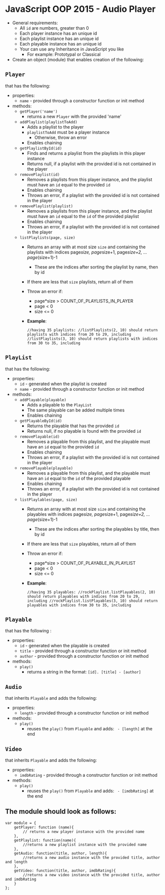 # JavaScript OOP 2015 - Audio Player
*	General requirements:
	*	All `id` are numbers, greater than 0
	*	Each player instance has an unique id
	*	Each playlist instance has an unique id
	*	Each playable instance has an unique id		
	*	Your can use any Inheritance in JavaScript you like
		*	For example: Prototypal or Classical
*	Create an object (module) that enables creation of the following:

##	`Player`
that has the following:

*	properties:	
	*	`name` - provided through a constructor function or init method
*	methods:
	*	`getPlayer('name')`
		*	returns a new `Player` with the provided 'name'
	*	`addPlaylist(playlistToAdd)`
		*	Adds a playlist to the player
		*	`playlistToAdd` must be a player instance
			*	Otherwise, throw an error
		*	Enables chaining
	*	`getPlaylistById(id)`
		*	Finds and returns a playlist from the playlists in this player instance
		*	Returns null, if a playlist with the provided id is not contained in the player 
	*	`removePlaylist(id)`
		*	Removes a playlists from this player instance, and the playlist must have an `id` equal to the provided `id`
		*	Enables chaining
		*	Throws an error, if a playlist with the provided id is not contained in the player 
	*	`removePlaylist(playlist)`
		*	Removes a playlists from this player instance, and the playlist must have an `id` equal to the `id` of the provided playlist
		*	Enables chaining
		*	Throws an error, if a playlist with the provided id is not contained in the player 
	*	`listPlaylists(page, size)`
		*	Returns an array with at most size `size` and containing the playlists with indices page*size, page*size+1, page*size+2, ... page*(size+1)-1
			*	These are the indices after sorting the playlist by name, then by id
		*	If there are less that `size` playlists, return all of them
		*	Throw an error if:
			*	page*size > COUNT_OF_PLAYLISTS_IN_PLAYER
			*	page < 0
			*	size <= 0
		*	__Example__:

			`//having 35 playlists:
			 //listPlaylists(2, 10) should return playlists with indices from 20 to 29, including
			 //listPlaylists(3, 10) should return playlists with indices from 30 to 35, including`

##	`PlayList`
that has the following:

*	properties:
	*	`id` - generated when the playlist is created
	*	`name` - provided through a constructor function or init method
*	methods:
	*	`addPlayable(playable)`
		*	Adds a playable to the `PlayList`
		*	The same playable can be added multiple times		
		*	Enables chaining
	*	`getPlayableById(id)`
		*	Returns the playable that has the provided `id`
		*	Returns null, if no playable is found with the provided `id`
	*	`removePlayable(id)`
		*	Removes a playable from this playlist, and the playable must have an `id` equal to the provided `id`
		*	Enables chaining
		*	Throws an error, if a playlist with the provided id is not contained in the player 
	*	`removePlayable(playable)`
		*	Removes a playable from this playlist, and the playable must have an `id` equal to the `id` of the provided playable
		*	Enables chaining
		*	Throws an error, if a playlist with the provided id is not contained in the player
	*	`listPlaylables(page, size)`
		*	Returns an array with at most size `size` and containing the playables with indices page*size, page*size+1, page*size+2, ... page*(size+1)-1
			*	These are the indices after sorting the playables by title, then by id
		*	If there are less that `size` playables, return all of them
		*	Throw an error if:
			*	page*size > COUNT_OF_PLAYABLE_IN_PLAYLIST
			*	page < 0
			*	size <= 0
		*	__Example__:

			`//having 35 playables:
			 //rockPlaylist.listPlayables(2, 10) should return playables with indices from 20 to 29, including
			 //rockPlaylist.listPlayables(3, 10) should return playables with indices from 30 to 35, including`
			
##	`Playable`
that has the following :
*	properties:
	*	`id` - generated when the playable is created
	*	`title` - provided through a constructor function or init method
	*	`author` - provided through a constructor function or init method
*	methods:
	*	`play()`
		*	returns a string in the format: `[id]. [title] - [author]`
	
##	`Audio`
that inherits `Playable` and adds the following:

*	properties:
	*	`length` - provided through a constructor function or init method
*	methods:
	*	`play()`
		*	reuses the `play()` from `Playable` and adds: ` - [length]` at the end

##	`Video`
that inherits `Playable` and adds the following:

*	properties:
	*	`imdbRating` - provided through a constructor function or init method
*	methods:
	*	`play()`
		*	reuses the `play()` from `Playable` and adds: ` - [imdbRating]` at the end

## The module should look as follows:

	var module = {
		getPlayer: function (name){
			// returns a new player instance with the provided name
		},
		getPlaylist: function(name){
			//returns a new playlist instance with the provided name
		},
		getAudio: function(title, author, length){
			//returns a new audio instance with the provided title, author and length
		},
		getVideo: function(title, author, imdbRating){
			//returns a new video instance with the provided title, author and imdbRating
		}
	};